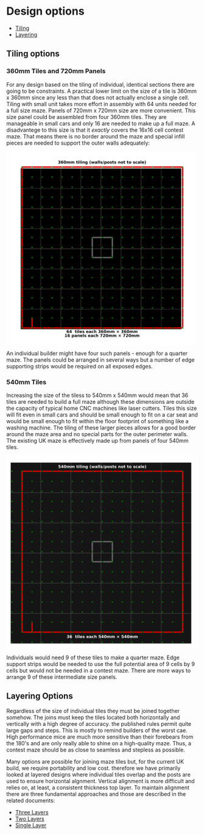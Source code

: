 # Design options

- [Tiling](#tiling-options)
- [Layering](#layering-options)

## Tiling options

### 360mm Tiles and 720mm Panels
For any design based on the tiling of individual, identical sections there are going to be constraints. A practical lower limit on the size of a tile is 360mm x 360mm since any less than that does not actually enclose a single cell. Tiling with small unit takes more effort in assembly with 64 units needed for a full size maze. Panels of 720mm x 720mm size are more convenient. This size panel could be assembled from four 360mm tiles. They are manageable in small cars and only 16 are needed to make up a full maze. A disadvantege to this size is that it *exactly* covers the 16x16 cell contest maze. That means there is no border around the maze and special infill pieces are needed to support the outer walls adequately:

![tiling-360mm-squares.png](./resources/classic-maze-360mm-tiles.png)

An individual builder might have four such panels - enough for a quarter maze. The panels could be arranged in several ways but a number of edge supporting strips would be required on all exposed edges.

### 540mm Tiles
Increasing the size of the tiless to 540mm x 540mm would mean that 36 tiles are needed to build a full maze although these dimensions are outside the capacity of typical home CNC machines like laser cutters. Tiles this size will fit even in small cars and should be small enough to fit on a car seat and would be small enough to fit within the floor footprint of something like a washing machine. The tiling of these larger pieces allows for a good border around the maze area and no special parts for the outer perimeter walls. The existing UK maze is effectively made up from panels of four 540mm tiles.

![tiling-540mm-squares.png](resources/classic-maze-540mm-tiles.png)

Individuals would need 9 of these tiles to make a quarter maze. Edge support strips would be needed to use the full potential area of 9 cells by 9 cells but would not be needed in a contest maze. There are more ways to arrange 9 of these intermediate size panels.

## Layering Options

Regardless of the size of individual tiles they must be joined together somehow. The joins must keep the tiles located both horizontally and vertically with a high degree of accuracy. the published rules permit quite large gaps and steps. This is mostly to remind builders of the worst cae. High performance mice are much more sensitive than their forebears from the 180's and are only really able to shine on a high-quality maze. Thus, a contest maze should be as close to seamless and stepless as possible.

Many options are possible for joining maze tiles but, for the current UK build, we require portability and low cost. therefore we have primarily looked at layered designs where individual tiles overlap and the posts are used to ensure horizontal algnment. Vertical alignment is more difficult and relies on, at least, a consistent thickness top layer. To maintain alignment there are three fundamental approaches and those are described in the related documents:

- [Three Layers](./design/062-Three-Layer-Sandwich.md)
- [Two Layers](./design/064-Two-Layer-Staggered.md)
- [Single Layer](./design/066-Single-Layer-Tabbed.md)
